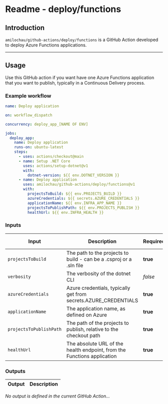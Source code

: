 # Readme - deploy/functions

## Introduction

`amilochau/github-actions/deploy/functions` is a GitHub Action developed to deploy Azure Functions applications.

---

## Usage

Use this GitHub action if you want have one Azure Functions application that you want to publish, typically in a Continuous Delivery process.

### Example workflow

```yaml
name: Deploy application

on: workflow_dispatch

concurrency: deploy_app_[NAME OF ENV]

jobs:
  deploy_app:
    name: Deploy application
    runs-on: ubuntu-latest
    steps:
      - uses: actions/checkout@main
      - name: Setup .NET Core
        uses: actions/setup-dotnet@v1
        with:
          dotnet-version: ${{ env.DOTNET_VERSION }}
      - name: Deploy application
        uses: amilochau/github-actions/deploy/functions@v1
        with:
          projectsToBuild: ${{ env.PROJECTS_BUILD }}
          azureCredentials: ${{ secrets.AZURE_CREDENTIALS }}
          applicationName: ${{ env.INFRA_APP_NAME }}
          projectsToPublishPath: ${{ env.PROJECTS_PUBLISH }}
          healthUrl: ${{ env.INFRA_HEALTH }}
```

### Inputs

| Input | Description | Required | Default value |
| ----- | ----------- | -------- | ------------- |
| `projectsToBuild` | The path to the projects to build - can be a .csproj or a .sln file | **true** |
| `verbosity` | The verbosity of the dotnet CLI | *false* | `minimal` |
| `azureCredentials` | Azure credentials, typically get from secrets.AZURE_CREDENTIALS | **true** |
| `applicationName` | The application name, as defined on Azure | **true** |
| `projectsToPublishPath` | The path of the projects to publish, relative to the checkout path | **true** |
| `healthUrl` | The absolute URL of the health endpoint, from the Functions application | **true** |

### Outputs

| Output | Description |
| ------ | ----------- |

*No output is defined in the current GitHub Action...*
